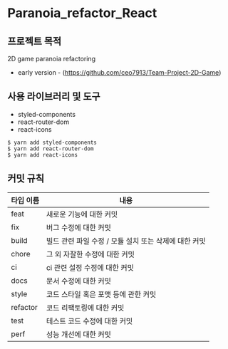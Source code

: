 # Paranoia_refactor_React

## 프로젝트 목적
2D game paranoia refactoring
* early version - (https://github.com/ceo7913/Team-Project-2D-Game)

## 사용 라이브러리 및 도구
- styled-components
- react-router-dom
- react-icons
```
$ yarn add styled-components
$ yarn add react-router-dom
$ yarn add react-icons
```

## 커밋 규칙
|타입 이름|내용|
|---|---|
|feat|새로운 기능에 대한 커밋|
|fix|버그 수정에 대한 커밋|
|build|빌드 관련 파일 수정 / 모듈 설치 또는 삭제에 대한 커밋|
|chore|그 외 자잘한 수정에 대한 커밋|
|ci|ci 관련 설정 수정에 대한 커밋|
|docs|문서 수정에 대한 커밋|
|style|코드 스타일 혹은 포맷 등에 관한 커밋|
|refactor|코드 리팩토링에 대한 커밋|
|test|테스트 코드 수정에 대한 커밋|
|perf|성능 개선에 대한 커밋|